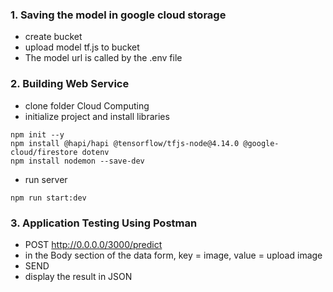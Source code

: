 ### 1. Saving the model in google cloud storage
- create bucket
- upload model tf.js to bucket
- The model url is called by the .env file
### 2. Building Web Service
- clone folder Cloud Computing
- initialize project and install libraries
```
npm init --y
npm install @hapi/hapi @tensorflow/tfjs-node@4.14.0 @google-cloud/firestore dotenv
npm install nodemon --save-dev
```
- run server
```
npm run start:dev
```
### 3. Application Testing Using Postman
- POST http://0.0.0.0/3000/predict
- in the Body section of the data form, key = image, value = upload image
- SEND
- display the result in JSON
